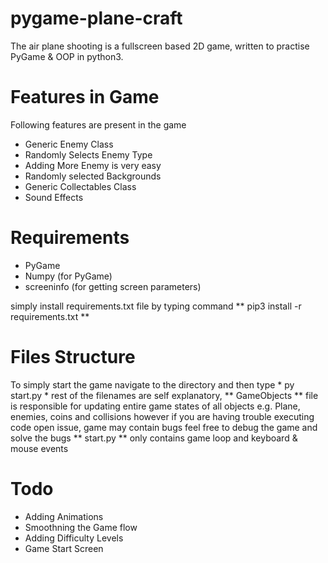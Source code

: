 # pygame-plane-craft
The air plane shooting is a fullscreen based 2D game, written to practise PyGame & OOP in python3.

# Features in Game
Following features are present in the game
- Generic Enemy Class
- Randomly Selects Enemy Type
- Adding More Enemy is very easy
- Randomly selected Backgrounds
- Generic Collectables Class
- Sound Effects

# Requirements
- PyGame
- Numpy (for PyGame)
- screeninfo (for getting screen parameters)

simply install requirements.txt file by typing command ** pip3 install -r requirements.txt **

# Files Structure
To simply start the game navigate to the directory and then type * py start.py *
rest of the filenames are self explanatory, ** GameObjects ** file is responsible for updating entire game states of all objects e.g. Plane, enemies, coins and collisions however if you are having trouble executing code open issue, game may contain bugs feel free to debug the game and solve the bugs
** start.py ** only contains game loop and keyboard & mouse events

# Todo
- Adding Animations
- Smoothning the Game flow
- Adding Difficulty Levels
- Game Start Screen
